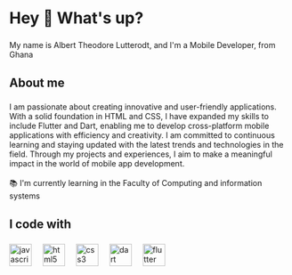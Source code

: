 <h1 align="left">Hey 👋 What's up?</h1>

###

<p align="left">My name is Albert Theodore Lutterodt, and I'm a Mobile Developer, from Ghana</p>

###

<h2 align="left">About me</h2>

###

<p align="left">I am passionate about creating innovative and user-friendly applications. With a solid foundation in HTML and CSS, I have expanded my skills to include Flutter and Dart, enabling me to develop cross-platform mobile applications with efficiency and creativity. I am committed to continuous learning and staying updated with the latest trends and technologies in the field. Through my projects and experiences, I aim to make a meaningful impact in the world of mobile app development.<br><br>📚 I'm currently learning in the Faculty of Computing and information systems</p>

###

<h2 align="left">I code with</h2>

###

<div align="left">
  <img src="https://cdn.jsdelivr.net/gh/devicons/devicon/icons/javascript/javascript-original.svg" height="40" alt="javascript logo"  />
  <img width="12" />
  <img src="https://cdn.jsdelivr.net/gh/devicons/devicon/icons/html5/html5-original.svg" height="40" alt="html5 logo"  />
  <img width="12" />
  <img src="https://cdn.jsdelivr.net/gh/devicons/devicon/icons/css3/css3-original.svg" height="40" alt="css3 logo"  />
  <img width="12" />
  <img src="https://cdn.jsdelivr.net/gh/devicons/devicon/icons/dart/dart-original.svg" height="40" alt="dart logo"  />
  <img width="12" />
  <img src="https://cdn.jsdelivr.net/gh/devicons/devicon/icons/flutter/flutter-original.svg" height="40" alt="flutter logo"  />
</div>

###
